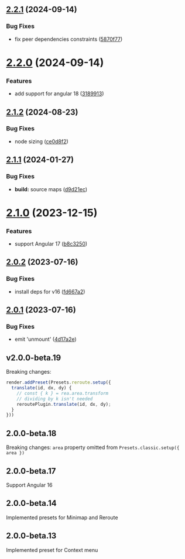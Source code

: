 ## [2.2.1](https://github.com/retejs/angular-plugin/compare/v2.2.0...v2.2.1) (2024-09-14)


### Bug Fixes

* fix peer dependencies constraints ([5870f77](https://github.com/retejs/angular-plugin/commit/5870f773b4029d211f99af1490af12196e3b0ccb))

# [2.2.0](https://github.com/retejs/angular-plugin/compare/v2.1.2...v2.2.0) (2024-09-14)


### Features

* add support for angular 18 ([3189913](https://github.com/retejs/angular-plugin/commit/31899136770001f8ebde4fe51d7ac2437dfb630d))

## [2.1.2](https://github.com/retejs/angular-plugin/compare/v2.1.1...v2.1.2) (2024-08-23)


### Bug Fixes

* node sizing ([ce0d8f2](https://github.com/retejs/angular-plugin/commit/ce0d8f27a9c88662d501b3f9e1916dd2ae54da5e))

## [2.1.1](https://github.com/retejs/angular-plugin/compare/v2.1.0...v2.1.1) (2024-01-27)


### Bug Fixes

* **build:** source maps ([d9d21ec](https://github.com/retejs/angular-plugin/commit/d9d21ec6b6b53f1a4b25fc8f71a87511fb4cefc3))

# [2.1.0](https://github.com/retejs/angular-plugin/compare/v2.0.2...v2.1.0) (2023-12-15)


### Features

* support Angular 17 ([b8c3250](https://github.com/retejs/angular-plugin/commit/b8c32500b4df952fd22907d0f3e31dd1edaef2c9))

## [2.0.2](https://github.com/retejs/angular-plugin/compare/v2.0.1...v2.0.2) (2023-07-16)


### Bug Fixes

* install deps for v16 ([fd667a2](https://github.com/retejs/angular-plugin/commit/fd667a2c3e37fa45bc9df41febf66bd39a84552c))

## [2.0.1](https://github.com/retejs/angular-plugin/compare/v2.0.0...v2.0.1) (2023-07-16)


### Bug Fixes

* emit 'unmount' ([4d17a2e](https://github.com/retejs/angular-plugin/commit/4d17a2e6d05567ff83c48881ba3edcf5dfe87801))

## v2.0.0-beta.19

Breaking changes:

```ts
render.addPreset(Presets.reroute.setup({
  translate(id, dx, dy) {
    // const { k } = rea.area.transform
    // dividing by k isn't needed
    reroutePlugin.translate(id, dx, dy);
  }
}))
```

## 2.0.0-beta.18

Breaking changes: `area` property omitted from `Presets.classic.setup({ area })`

## 2.0.0-beta.17

Support Angular 16

## 2.0.0-beta.14

Implemented presets for Minimap and Reroute

## 2.0.0-beta.13

Implemented preset for Context menu
